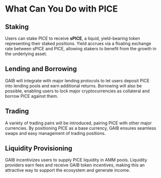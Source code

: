 # What Can You Do with PICE

## **Staking**

Users can stake PICE to receive **sPICE**, a liquid, yield-bearing token representing their staked positions. Yield accrues via a floating exchange rate between sPICE and PICE, allowing stakers to benefit from the growth in the underlying asset.

## **Lending and Borrowing**

GAIB will integrate with major lending protocols to let users deposit PICE into lending pools and earn additional returns. Borrowing will also be possible, enabling users to lock major cryptocurrencies as collateral and borrow PICE against them.

## **Trading**

A variety of trading pairs will be introduced, pairing PICE with other major currencies. By positioning PICE as a base currency, GAIB ensures seamless swaps and easy management of trading positions.

## **Liquidity Provisioning**

GAIB incentivizes users to supply PICE liquidity in AMM pools. Liquidity providers earn fees and receive GAIB token incentives, making this an attractive way to support the ecosystem and generate income.
